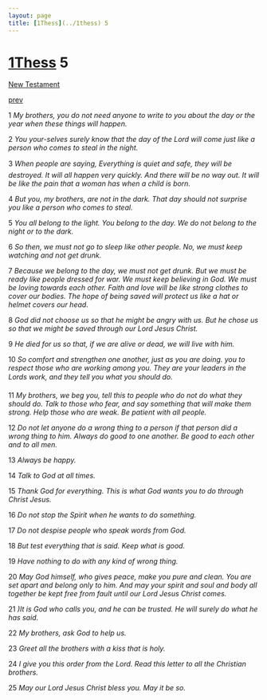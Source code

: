 ```yaml
---
layout: page
title: [1Thess](../1thess) 5
---
```


# [1Thess](../1thess) 5

[New Testament](/new-testament)


[prev](1thess-4.html)

1 _My brothers, you do not need anyone to write to you about the day or the year when these things will happen._

2 _You your-selves surely know that the day of the Lord will come just like a person who comes to steal in the night._

3 _When people are saying, Everything is quiet and safe, they will be destroyed. It will all happen very quickly. And there will be no way out. It will be like the pain that a woman has when a child is born._

4 _But you, my brothers, are not in the dark. That day should not surprise you like a person who comes to steal._

5 _You all belong to the light. You belong to the day. We do not belong to the night or to the dark._

6 _So then, we must not go to sleep like other people. No, we must keep watching and not get drunk._

7 _Because we belong to the day, we must not get drunk. But we must be ready like people dressed for war. We must keep believing in God. We must be loving towards each other.  Faith and love will be like strong clothes to cover our bodies. The hope of being saved will protect us like a hat or helmet covers our head._

8 _God did not choose us so that he might be angry with us. But he chose us so that we might be saved through our Lord Jesus Christ._

9 _He died for us so that, if we are alive or dead, we will live with him._

10 _So comfort and strengthen one another, just as you are doing. you to respect those who are working among you. They are your leaders in the Lords work, and they tell you what you should do._

11 _My brothers, we beg you, tell this to people who do not do what they should do. Talk to those who fear, and say something that will make them strong. Help those who are weak.  Be patient with all people._

12 _Do not let anyone do a wrong thing to a person if that person did a wrong thing to him.  Always do good to one another. Be good to each other and to all men._

13 _Always be happy._

14 _Talk to God at all times._

15 _Thank God for everything. This is what God wants you to do through Christ Jesus._

16 _Do not stop the Spirit when he wants to do something._

17 _Do not despise people who speak words from God._

18 _But test everything that is said. Keep what is good._

19 _Have nothing to do with any kind of wrong thing._

20 _May God himself, who gives peace, make you pure and clean. You are set apart and belong only to him. And may your spirit and soul and body all together be kept free from fault until our Lord Jesus Christ comes._

21 _)It is God who calls you, and he can be trusted. He will surely do what he has said._

22 _My brothers, ask God to help us._

23 _Greet all the brothers with a kiss that is holy._

24 _I give you this order from the Lord. Read this letter to all the Christian brothers._

25 _May our Lord Jesus Christ bless you. May it be so._


